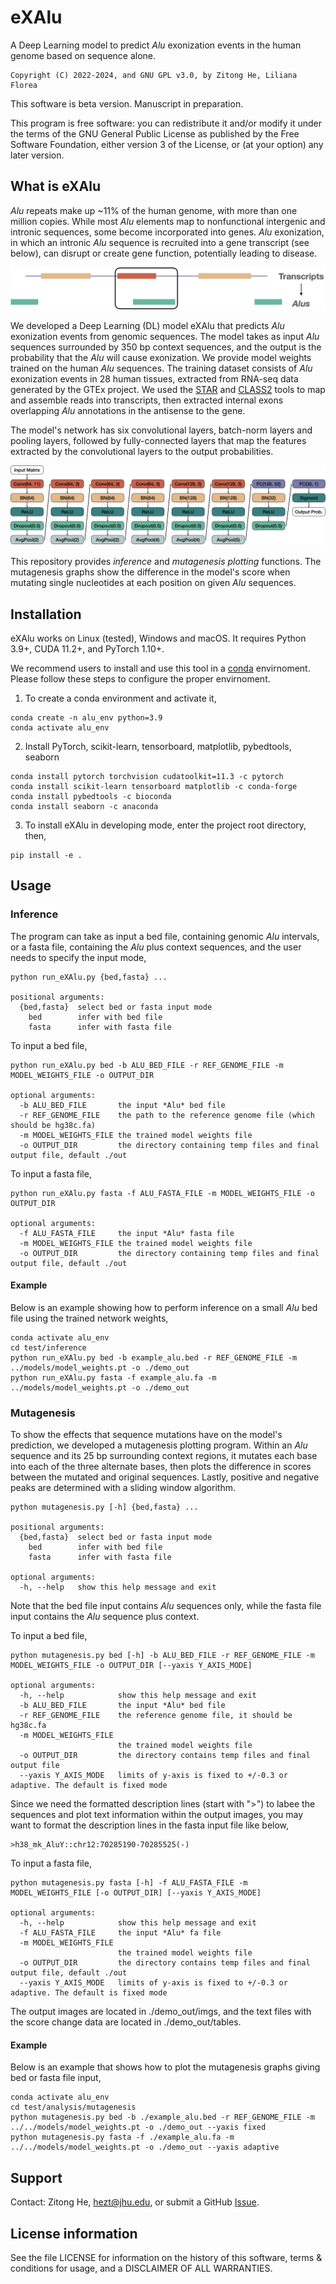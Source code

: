 # eXAlu
A Deep Learning model to predict *Alu* exonization events in the human genome based on sequence alone.

```
Copyright (C) 2022-2024, and GNU GPL v3.0, by Zitong He, Liliana Florea
```
This software is beta version. Manuscript in preparation.

This program is free software: you can redistribute it and/or modify it under the terms of the GNU General Public License as published by the Free Software Foundation, either version 3 of the License, or (at your option) any later version.

## What is eXAlu
*Alu* repeats make up ~11% of the human genome, with more than one million copies. While most *Alu* elements map to nonfunctional intergenic and intronic sequences, some become incorporated into genes. *Alu* exonization, in which an intronic *Alu* sequence is recruited into a gene transcript (see below), can disrupt or create gene function, potentially leading to disease. 

![transcript_alu](images/transcript_alu.png)

We developed a Deep Learning (DL) model eXAlu that predicts *Alu* exonization events from genomic sequences. The model takes as input *Alu* sequences surrounded by 350 bp context sequences, and the output is the probability that the *Alu* will cause exonization. We provide model weights trained on the human *Alu* sequences. The training dataset consists of *Alu* exonization events in 28 human tissues, extracted from RNA-seq data generated by the GTEx project. We used the [STAR](https://github.com/alexdobin/STAR) and [CLASS2](https://sourceforge.net/p/splicebox/wiki/CLASS/) tools to map and assemble reads into transcripts, then extracted internal exons overlapping *Alu* annotations in the antisense to the gene.

The model's network has six convolutional layers, batch-norm layers and pooling layers, followed by fully-connected layers that map the features extracted by the convolutional layers to the output probabilities.

![model_network](images/model_network.png)

This repository provides *inference* and *mutagenesis plotting* functions. The mutagenesis graphs show the difference in the model's score when mutating single nucleotides at each position on given *Alu* sequences.

## Installation
eXAlu works on Linux (tested), Windows and macOS. It requires Python 3.9+, CUDA 11.2+, and PyTorch 1.10+.

We recommend users to install and use this tool in a [conda](https://www.anaconda.com/) envirnoment. Please follow these steps to configure the proper envirnoment.

1. To create a conda environment and activate it,
```
conda create -n alu_env python=3.9
conda activate alu_env
```
2. Install PyTorch, scikit-learn, tensorboard, matplotlib, pybedtools, seaborn
```
conda install pytorch torchvision cudatoolkit=11.3 -c pytorch
conda install scikit-learn tensorboard matplotlib -c conda-forge
conda install pybedtools -c bioconda
conda install seaborn -c anaconda
```
3. To install eXAlu in developing mode, enter the project root directory, then, 
```
pip install -e .
```

## Usage

### Inference
The program can take as input a bed file, containing genomic *Alu* intervals, or a fasta file, containing the *Alu* plus context sequences, and the user needs to specify the input mode,
```
python run_eXAlu.py {bed,fasta} ...

positional arguments:
  {bed,fasta}  select bed or fasta input mode
    bed        infer with bed file
    fasta      infer with fasta file
```

To input a bed file,
```
python run_eXAlu.py bed -b ALU_BED_FILE -r REF_GENOME_FILE -m MODEL_WEIGHTS_FILE -o OUTPUT_DIR

optional arguments:
  -b ALU_BED_FILE       the input *Alu* bed file
  -r REF_GENOME_FILE    the path to the reference genome file (which should be hg38c.fa)
  -m MODEL_WEIGHTS_FILE the trained model weights file
  -o OUTPUT_DIR         the directory containing temp files and final output file, default ./out
```

To input a fasta file,
```
python run_eXAlu.py fasta -f ALU_FASTA_FILE -m MODEL_WEIGHTS_FILE -o OUTPUT_DIR

optional arguments:
  -f ALU_FASTA_FILE     the input *Alu* fasta file
  -m MODEL_WEIGHTS_FILE the trained model weights file
  -o OUTPUT_DIR         the directory containing temp files and final output file, default ./out
```

#### Example
Below is an example showing how to perform inference on a small *Alu* bed file using the trained network weights,

```
conda activate alu_env
cd test/inference
python run_eXAlu.py bed -b example_alu.bed -r REF_GENOME_FILE -m ../models/model_weights.pt -o ./demo_out
python run_eXAlu.py fasta -f example_alu.fa -m ../models/model_weights.pt -o ./demo_out
```

### Mutagenesis
To show the effects that sequence mutations have on the model's prediction, we developed a mutagenesis plotting program. Within an *Alu* sequence and its 25 bp surrounding context regions, it mutates each base into each of the three alternate bases, then plots the difference in scores between the mutated and original sequences. Lastly, positive and negative peaks are determined with a sliding window algorithm. 

```
python mutagenesis.py [-h] {bed,fasta} ...

positional arguments:
  {bed,fasta}  select bed or fasta input mode
    bed        infer with bed file
    fasta      infer with fasta file

optional arguments:
  -h, --help   show this help message and exit
```
Note that the bed file input contains *Alu* sequences only, while the fasta file input contains the *Alu* sequence plus context.

To input a bed file,
```
python mutagenesis.py bed [-h] -b ALU_BED_FILE -r REF_GENOME_FILE -m MODEL_WEIGHTS_FILE -o OUTPUT_DIR [--yaxis Y_AXIS_MODE]

optional arguments:
  -h, --help            show this help message and exit
  -b ALU_BED_FILE       the input *Alu* bed file
  -r REF_GENOME_FILE    the reference genome file, it should be hg38c.fa
  -m MODEL_WEIGHTS_FILE
                        the trained model weights file
  -o OUTPUT_DIR         the directory contains temp files and final output file
  --yaxis Y_AXIS_MODE   limits of y-axis is fixed to +/-0.3 or adaptive. The default is fixed mode
```
Since we need the formatted description lines (start with ">") to labee the sequences and plot text information within the output images, you may want to format the description lines in the fasta input file like below,
```
>h38_mk_AluY::chr12:70285190-70285525(-)
```
To input a fasta file,
```
python mutagenesis.py fasta [-h] -f ALU_FASTA_FILE -m MODEL_WEIGHTS_FILE [-o OUTPUT_DIR] [--yaxis Y_AXIS_MODE]

optional arguments:
  -h, --help            show this help message and exit
  -f ALU_FASTA_FILE     the input *Alu* fa file
  -m MODEL_WEIGHTS_FILE
                        the trained model weights file
  -o OUTPUT_DIR         the directory contains temp files and final output file, default ./out
  --yaxis Y_AXIS_MODE   limits of y-axis is fixed to +/-0.3 or adaptive. The default is fixed mode
```

The output images are located in ./demo_out/imgs, and the text files with the score change data are located in ./demo_out/tables.

#### Example
Below is an example that shows how to plot the mutagenesis graphs giving bed or fasta file input,
```
conda activate alu_env
cd test/analysis/mutagenesis
python mutagenesis.py bed -b ./example_alu.bed -r REF_GENOME_FILE -m ../../models/model_weights.pt -o ./demo_out --yaxis fixed
python mutagenesis.py fasta -f ./example_alu.fa -m ../../models/model_weights.pt -o ./demo_out --yaxis adaptive
```
## Support
Contact: Zitong He, hezt@jhu.edu, or submit a GitHub [Issue](https://github.com/splicebox/eXAlu/issues).

## License information
See the file LICENSE for information on the history of this software, terms & conditions for usage, and a DISCLAIMER OF ALL WARRANTIES.
